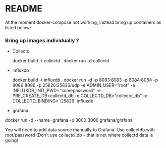 # README #

At the moment docker-compose not working, instead bring up containers as listed below:

### Bring up images individually ? ###

* Collectd

    docker build -t collectd .
    docker run -d collectd

* influxdb

    docker build -t influxdb .
    docker run -d -p 8083:8083 -p 8084:8084 -p 8086:8086 -p 25826:25826/udp -e ADMIN_USER="root" -e INFLUXDB_INIT_PWD="somepassword" -e PRE_CREATE_DB=collectd_db -e COLLECTD_DB="collectd_db" -e COLLECTD_BINDING=':25826' influxdb

* grafana

docker run -d --name=grafana -p 3000:3000 grafana/grafana

You will need to add data source manually to Grafana. Use collectdb with root/password (Don't use collectd_db - that is not where collectd data is going)